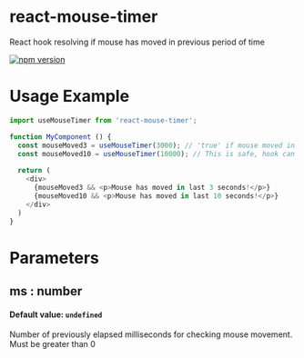 # react-mouse-timer
React hook resolving if mouse has moved in previous period of time

[![npm version](https://img.shields.io/npm/v/react-mouse-timer.svg?style=flat)](https://www.npmjs.com/package/react-mouse-timer)

# Usage Example
```JavaScript
import useMouseTimer from 'react-mouse-timer';

function MyComponent () {
  const mouseMoved3 = useMouseTimer(3000); // 'true' if mouse moved in last 3 seconds
  const mouseMoved10 = useMouseTimer(10000); // This is safe, hook can be used multiple times without creating needless event listeners + timers, even across files + components
  
  return (
    <div>
      {mouseMoved3 && <p>Mouse has moved in last 3 seconds!</p>}
      {mouseMoved10 && <p>Mouse has moved in last 10 seconds!</p>}
    </div>
  )
}
```

# Parameters

## ms : number
#### Default value: `undefined`
Number of previously elapsed milliseconds for checking mouse movement. Must be greater than 0
